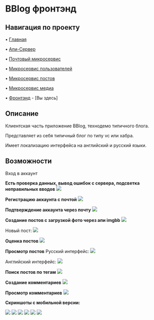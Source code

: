 # BBlog фронтэнд
    
## Навигация по проекту
• [Главная](https://github.com/Avangardio/blog/tree/master)

• [Апи-Сервер](https://github.com/Avangardio/blog/tree/master/nestjs/entrance)
    
• [Почтовый микросервис](https://github.com/Avangardio/blog/tree/master/nestjs/mailMicroservice)
    
• [Микросервис пользователей](https://github.com/Avangardio/blog/tree/master/nestjs/authMicroservice)
    
• [Микросервис постов](https://github.com/Avangardio/blog/tree/master/nestjs/postsMicroservice)
    
• [Микросервис медиа](https://github.com/Avangardio/blog/tree/master/nestjs/mediaMicroservice)
    
• [Фронтэнд](https://github.com/Avangardio/blog/tree/master/blog-f) - [Вы здесь]
    
## Описание
Клиентская часть приложение BBlog, технодемо типичного блога.

Представляет из себя типичный блог по типу vc или хабра.

Имеет локализацию интерфейса на английский и русский языки.

## Возможности
Вход в аккаунт

**Есть проверка данных, вывод ошибок с сервера, подсветка неправильных вводов**
<img src="https://img001.prntscr.com/file/img001/aCqY7QERTfq6dsSjx0EeDA.png">

**Регистрацию аккаунта с почтой**
<img src="https://img001.prntscr.com/file/img001/rEskIyJ-QsuZHoANfPmDew.png">

**Подтверждение аккаунта через почту**
<img src="https://img001.prntscr.com/file/img001/1YeaY9SrRviISll8gaqHRw.png">

**Создание постов с загрузкой фото через апи imgbb**
<img src="https://img001.prntscr.com/file/img001/huruAydYTIWtKxqP7fgWdQ.png">

Новый пост: 
<img src="https://img001.prntscr.com/file/img001/wwX8eAsyRqOmmbtaC8L5uQ.png">

**Оценка постов**
<img src="https://img001.prntscr.com/file/img001/42Lana23RDOHVu0W3O3POg.png">

**Просмотр постов**
Русский интерфейс:
<img src="https://img001.prntscr.com/file/img001/7pgJwxGaRwapTJA1FW5Cgg.png">

Английский интерфейс:
<img src="https://img001.prntscr.com/file/img001/gmP-ZZKzTaeHEoJAMpDt-A.png">

**Поиск постов по тегам**
<img src="https://img001.prntscr.com/file/img001/X6holA3mT1S6swFWVCyuNg.png">

**Создание комментариев**
<img src="https://img001.prntscr.com/file/img001/Dva5FvDhQYqeWu8xSDFZwg.png">

**Просмотр комментариев**
<img src="https://img001.prntscr.com/file/img001/Zjv4M4uXSMCVEXlo_4G2cg.png">

**Скриншоты с мобильной версии:**

<img src="https://img001.prntscr.com/file/img001/_cuLtaEnSIune6K-TZInHQ.png">

<img src="https://img001.prntscr.com/file/img001/k7Qi_DYuSjqGfA3sAnZa1w.png">

<img src="https://img001.prntscr.com/file/img001/2oQO4FPJStWikQb8rJ-Qcw.png">

<img src="https://img001.prntscr.com/file/img001/2oQO4FPJStWikQb8rJ-Qcw.png">

<img src="https://img001.prntscr.com/file/img001/7XgnV3_QRimK_YhUlsrxhQ.png">

<img src="https://img001.prntscr.com/file/img001/4BTfc2_iTca5TL7ftPEABA.png">



